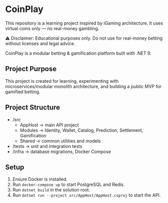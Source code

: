 # CoinPlay

This repository is a learning project inspired by iGaming architecture.
It uses virtual coins only — no real-money gambling.

⚠️ Disclaimer: Educational purposes only. Do not use for real-money betting without licenses and legal advice.

CoinPlay is a modular betting & gamification platform built with .NET 9.

## Project Purpose
This project is created for learning, experimenting with microservices/modular monolith architecture, and building a public MVP for gamified betting.

## Project Structure

- /src
  - AppHost → main API project
  - Modules → Identity, Wallet, Catalog, Prediction, Settlement, Gamification
  - Shared → common utilities and models
- /tests → unit and integration tests
- /infra → database migrations, Docker Compose

## Setup

1. Ensure Docker is installed.
2. Run `docker-compose up` to start PostgreSQL and Redis.
3. Run `dotnet build` in the solution root.
4. Run `dotnet run --project src/AppHost/AppHost.csproj` to start the API.
